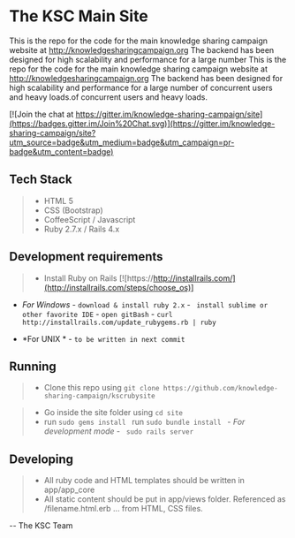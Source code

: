 The KSC Main Site
===============

This is the repo for the code for the main knowledge sharing campaign website at http://knowledgesharingcampaign.org  The backend has been designed for high scalability and performance for a large number This is the repo for the code for the main knowledge sharing campaign website at http://knowledgesharingcampaign.org  The backend has been designed for high scalability and performance for a large number of concurrent users and heavy loads.of concurrent users and heavy loads.


[![Join the chat at https://gitter.im/knowledge-sharing-campaign/site](https://badges.gitter.im/Join%20Chat.svg)](https://gitter.im/knowledge-sharing-campaign/site?utm_source=badge&utm_medium=badge&utm_campaign=pr-badge&utm_content=badge)

 
Tech Stack
-------------
> - HTML 5
> - CSS (Bootstrap)
> - CoffeeScript / Javascript
> - Ruby 2.7.x / Rails 4.x

Development requirements
--------------------------------
> - Install Ruby on Rails [![https://http://installrails.com/](http://installrails.com/steps/choose_os)] 


- *For Windows*
        - ``` download & install ruby 2.x ```
        - ``` install sublime or other favorite IDE```
        - ``` open gitBash ```
        - ``` curl http://installrails.com/update_rubygems.rb | ruby ```
     

 - *For UNIX *
        - ``` to be written in next commit ```
        

Running
----------
> - Clone this repo using ``` git clone https://github.com/knowledge-sharing-campaign/kscrubysite ```

> - Go inside the site folder using ``` cd site ```
> - run ``` sudo gems install  ```
	run ``` sudo bundle install  ``` 
    - *For development mode*
        - ``` sudo rails server``` 

Developing
--------------
> - All ruby code and HTML templates should be written in app/app_core
> - All static content should be put in app/views folder. Referenced as /filename.html.erb ... from HTML, CSS files.


-- The KSC Team
